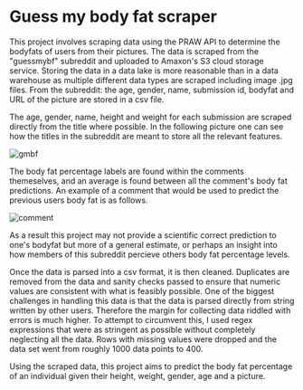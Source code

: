 # Guess my body fat scraper

This project involves scraping data using the PRAW API to determine the bodyfats of users from their pictures. The data is scraped from the "guessmybf" subreddit and uploaded to Amaxon's S3 cloud storage service. Storing the data in a data lake is more reasonable than in a data warehouse as multiple different data types are scraped including image .jpg files. From the subreddit: the age, gender, name, submission id, bodyfat and URL of the picture are stored in a csv file.

The age, gender, name, height and weight for each submission are scraped directly from the title where possible. In the following picture one can see how the titles in the subreddit are meant to store all the relevant features.

![gmbf](https://user-images.githubusercontent.com/79870177/112514713-7f43ff80-8d8d-11eb-8504-eb878afc859e.jpg)

The body fat percentage labels are found within the comments themeselves, and an average is found between all the comment's body fat predictions. An example of a comment that would be used to predict the previous users body fat is as follows.

![comment](https://user-images.githubusercontent.com/79870177/112514725-823ef000-8d8d-11eb-8541-e741a444e9ac.jpg)

As a result this project may not provide a scientific correct prediction to one's bodyfat but more of a general estimate, or perhaps an insight into how members of this subreddit percieve others body fat percentage levels.

Once the data is parsed into a csv format, it is then cleaned. Duplicates are removed from the data and sanity checks passed to ensure that numeric values are consistent with what is feasibly possible. One of the biggest challenges in handling this data is that the data is parsed directly from string written by other users. Therefore the margin for collecting data riddled with errors is much higher. To attempt to circumvent this, I used regex expressions that were as stringent as possible without completely neglecting all the data. Rows with missing values were dropped and the data set went from roughly 1000 data points to 400.

Using the scraped data, this project aims to predict the body fat percentage of an individual given their height, weight, gender, age and a picture.
